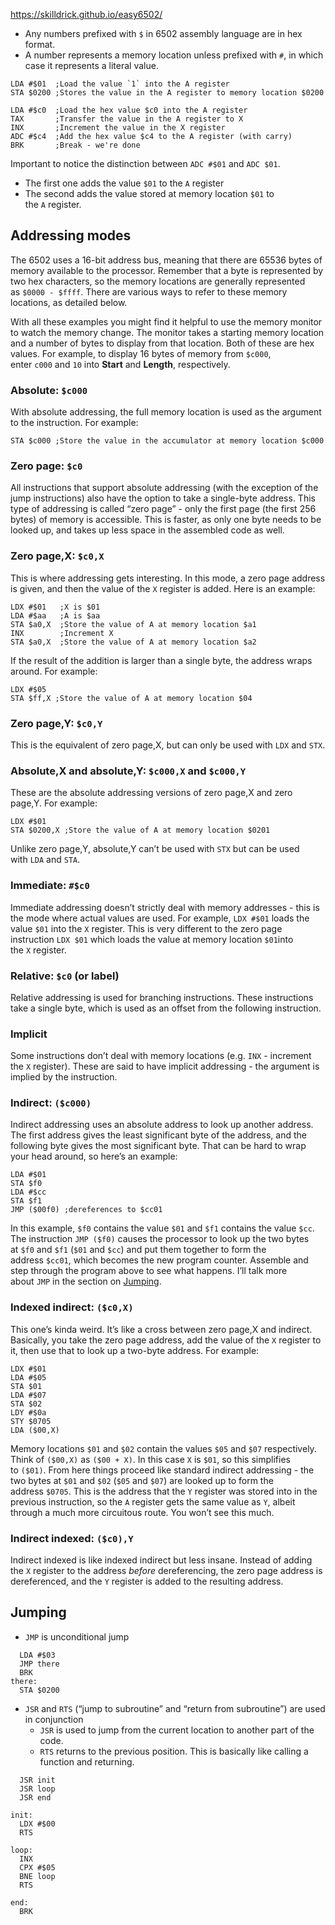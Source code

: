 https://skilldrick.github.io/easy6502/

- Any numbers prefixed with `$` in 6502 assembly language are in hex format.
- A number represents a memory location unless prefixed with `#`, in which case it represents a literal value.
```
LDA #$01  ;Load the value `1` into the A register
STA $0200 ;Stores the value in the A register to memory location $0200
```

```
LDA #$c0  ;Load the hex value $c0 into the A register
TAX       ;Transfer the value in the A register to X
INX       ;Increment the value in the X register
ADC #$c4  ;Add the hex value $c4 to the A register (with carry)
BRK       ;Break - we're done
```

Important to notice the distinction between `ADC #$01` and `ADC $01`. 
- The first one adds the value `$01` to the `A` register
- The second adds the value stored at memory location `$01` to the `A` register.

## Addressing modes
The 6502 uses a 16-bit address bus, meaning that there are 65536 bytes of memory available to the processor. Remember that a byte is represented by two hex characters, so the memory locations are generally represented as `$0000 - $ffff`. There are various ways to refer to these memory locations, as detailed below.

With all these examples you might find it helpful to use the memory monitor to watch the memory change. The monitor takes a starting memory location and a number of bytes to display from that location. Both of these are hex values. For example, to display 16 bytes of memory from `$c000`, enter `c000` and `10` into **Start** and **Length**, respectively.

### Absolute: `$c000`
With absolute addressing, the full memory location is used as the argument to the instruction. For example:
```
STA $c000 ;Store the value in the accumulator at memory location $c000
```

### Zero page: `$c0`
All instructions that support absolute addressing (with the exception of the jump instructions) also have the option to take a single-byte address. This type of addressing is called “zero page” - only the first page (the first 256 bytes) of memory is accessible. This is faster, as only one byte needs to be looked up, and takes up less space in the assembled code as well.

### Zero page,X: `$c0,X`
This is where addressing gets interesting. In this mode, a zero page address is given, and then the value of the `X` register is added. Here is an example:
```
LDX #$01   ;X is $01
LDA #$aa   ;A is $aa
STA $a0,X  ;Store the value of A at memory location $a1
INX        ;Increment X
STA $a0,X  ;Store the value of A at memory location $a2
```
If the result of the addition is larger than a single byte, the address wraps around. For example:
```
LDX #$05
STA $ff,X ;Store the value of A at memory location $04
```

### Zero page,Y: `$c0,Y`
This is the equivalent of zero page,X, but can only be used with `LDX` and `STX`.

### Absolute,X and absolute,Y: `$c000,X` and `$c000,Y`
These are the absolute addressing versions of zero page,X and zero page,Y. For example:
```
LDX #$01
STA $0200,X ;Store the value of A at memory location $0201
```
Unlike zero page,Y, absolute,Y can’t be used with `STX` but can be used with `LDA` and `STA`.

### Immediate: `#$c0`
Immediate addressing doesn’t strictly deal with memory addresses - this is the mode where actual values are used. For example, `LDX #$01` loads the value `$01` into the `X` register. This is very different to the zero page instruction `LDX $01` which loads the value at memory location `$01`into the `X` register.

### Relative: `$c0` (or label)
Relative addressing is used for branching instructions. These instructions take a single byte, which is used as an offset from the following instruction.

### Implicit
Some instructions don’t deal with memory locations (e.g. `INX` - increment the `X` register). These are said to have implicit addressing - the argument is implied by the instruction.

### Indirect: `($c000)`
Indirect addressing uses an absolute address to look up another address. The first address gives the least significant byte of the address, and the following byte gives the most significant byte. That can be hard to wrap your head around, so here’s an example:
```
LDA #$01
STA $f0
LDA #$cc
STA $f1
JMP ($00f0) ;dereferences to $cc01
```
In this example, `$f0` contains the value `$01` and `$f1` contains the value `$cc`. The instruction `JMP ($f0)` causes the processor to look up the two bytes at `$f0` and `$f1` (`$01` and `$cc`) and put them together to form the address `$cc01`, which becomes the new program counter. Assemble and step through the program above to see what happens. I’ll talk more about `JMP` in the section on [Jumping](https://skilldrick.github.io/easy6502/#jumping).

### Indexed indirect: `($c0,X)`

This one’s kinda weird. It’s like a cross between zero page,X and indirect. Basically, you take the zero page address, add the value of the `X` register to it, then use that to look up a two-byte address. For example:
```
LDX #$01
LDA #$05
STA $01
LDA #$07
STA $02
LDY #$0a
STY $0705
LDA ($00,X)
```
Memory locations `$01` and `$02` contain the values `$05` and `$07` respectively. Think of `($00,X)` as `($00 + X)`. In this case `X` is `$01`, so this simplifies to `($01)`. From here things proceed like standard indirect addressing - the two bytes at `$01` and `$02` (`$05` and `$07`) are looked up to form the address `$0705`. This is the address that the `Y` register was stored into in the previous instruction, so the `A` register gets the same value as `Y`, albeit through a much more circuitous route. You won’t see this much.

### Indirect indexed: `($c0),Y`

Indirect indexed is like indexed indirect but less insane. Instead of adding the `X` register to the address _before_ dereferencing, the zero page address is dereferenced, and the `Y` register is added to the resulting address.



## Jumping
- `JMP` is unconditional jump
```
  LDA #$03
  JMP there
  BRK
there:
  STA $0200
```
- `JSR` and `RTS` (“jump to subroutine” and “return from subroutine”) are used in conjunction
	- `JSR` is used to jump from the current location to another part of the code. 
	- `RTS` returns to the previous position. This is basically like calling a function and returning. 
```
  JSR init
  JSR loop
  JSR end

init:
  LDX #$00
  RTS

loop:
  INX
  CPX #$05
  BNE loop
  RTS

end:
  BRK
```

